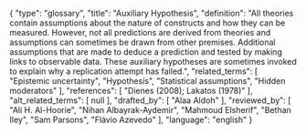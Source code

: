 {
    "type": "glossary",
    "title": "Auxiliary Hypothesis",
    "definition": "All theories contain assumptions about the nature of constructs and how they can be measured. However, not all predictions are derived from theories and assumptions can sometimes be drawn from other premises. Additional assumptions that are made to deduce a prediction and tested by making links to observable data. These auxiliary hypotheses are sometimes invoked to explain why a replication attempt has failed.",
    "related_terms": [
        "Epistemic uncertainty",
        "Hypothesis",
        "Statistical assumptions",
        "Hidden moderators"
    ],
    "references": [
        "Dienes (2008); Lakatos (1978)"
    ],
    "alt_related_terms": [
        null
    ],
    "drafted_by": [
        "Alaa Aldoh"
    ],
    "reviewed_by": [
        "Ali H. Al-Hoorie",
        "Nihan Albayrak-Aydemir",
        "Mahmoud Elsherif",
        "Bethan Iley",
        "Sam Parsons",
        "Flávio Azevedo"
    ],
    "language": "english"
}
